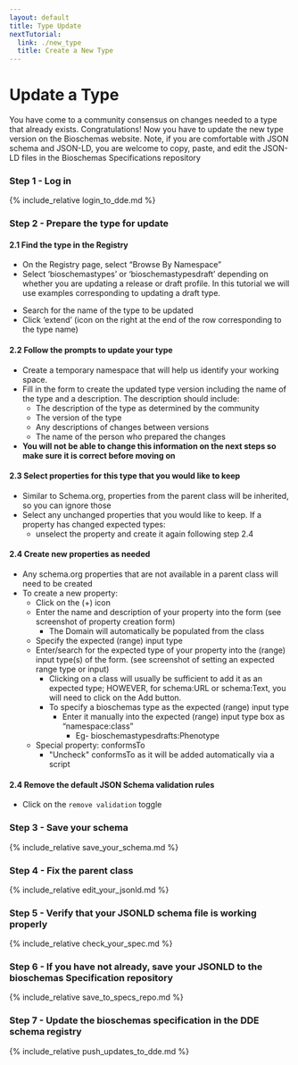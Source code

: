 ```yaml
---
layout: default
title: Type Update
nextTutorial:
  link: ./new_type
  title: Create a New Type
---
```


# Update a Type

You have come to a community consensus on changes needed to a type that already exists. Congratulations! Now you have to update the new type version on the Bioschemas website. Note, if you are comfortable with JSON schema and JSON-LD, you are welcome to copy, paste, and edit the JSON-LD files in the Bioschemas Specifications repository

### Step 1 - Log in
{% include_relative login_to_dde.md %}

### Step 2 - Prepare the type for update
#### 2.1 Find the type in the Registry
* On the Registry page, select “Browse By Namespace”
* Select ‘bioschemastypes’ or ‘bioschemastypesdraft’ depending on whether you are updating a release or draft profile. In this tutorial we will use examples corresponding to updating a draft type.
<!--<br><img src="/pages/_tutorials/dde/images/select-namespace.png" width="80%"></img>-->
* Search for the name of the type to be updated
* Click ‘extend’ (icon on the right at the end of the row corresponding to the type name)
<!--<br><img src="/pages/_tutorials/dde/images/extend-specification.png" width="80%"></img>-->

#### 2.2 Follow the prompts to update your type
* Create a temporary namespace that will help us identify your working space.
* Fill in the form to create the updated type version including the name of the type and a description. The description should include:
  * The description of the type as determined by the community
  * The version of the type
  * Any descriptions of changes between versions
  * The name of the person who prepared the changes
* **You will not be able to change this information on the next steps so make sure it is correct before moving on**
<!--<br><img src="/pages/_tutorials/dde/images/fill-out-spec-form.png" width="80%"></img>-->

#### 2.3 Select properties for this type that you would like to keep
* Similar to Schema.org, properties from the parent class will be inherited, so you can ignore those
* Select any unchanged properties that you would like to keep. If a property has changed expected types:
  * unselect the property and create it again following step 2.4

#### 2.4 Create new properties as needed
* Any schema.org properties that are not available in a parent class will need to be created
* To create a new property:
  * Click on the (+) icon 
  * Enter the name and description of your property into the form (see screenshot of property creation form)
    * The Domain will automatically be populated from the class
  * Specify the expected (range) input type
  * Enter/search for the expected type of your property into the (range) input type(s) of the form. (see screenshot of setting an expected range type or input)
    * Clicking on a class will usually be sufficient to add it as an expected type; HOWEVER, for schema:URL or schema:Text, you will need to click on the Add button.
    * To specify a bioschemas type as the expected (range) input type
      * Enter it manually into the expected (range) input type box as “namespace:class”
        * Eg- bioschemastypesdrafts:Phenotype
  * Special property: conformsTo
    * "Uncheck" conformsTo as it will be added automatically via a script

 #### 2.4 Remove the default JSON Schema validation rules
 * Click on the `remove validation` toggle

### Step 3 - Save your schema
{% include_relative save_your_schema.md %}

### Step 4 - Fix the parent class
{% include_relative edit_your_jsonld.md %}

### Step 5 - Verify that your JSONLD schema file is working properly
{% include_relative check_your_spec.md %}

### Step 6 - If you have not already, save your JSONLD to the bioschemas Specification repository
{% include_relative save_to_specs_repo.md %}

### Step 7 - Update the bioschemas specification in the DDE schema registry
{% include_relative push_updates_to_dde.md %}
